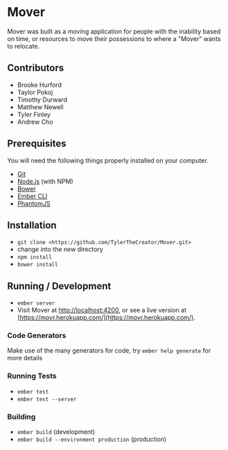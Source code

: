 # Mover

Mover was built as a moving application for people with the inability based on time, or resources to move their possessions to where a "Mover" wants to relocate.

## Contributors
* Brooke Hurford
* Taylor Pokoj
* Timothy Durward
* Matthew Newell
* Tyler Finley
* Andrew Cho

## Prerequisites

You will need the following things properly installed on your computer.

* [Git](http://git-scm.com/)
* [Node.js](http://nodejs.org/) (with NPM)
* [Bower](http://bower.io/)
* [Ember CLI](http://ember-cli.com/)
* [PhantomJS](http://phantomjs.org/)

## Installation

* `git clone <https://github.com/TylerTheCreator/Mover.git>`
* change into the new directory
* `npm install`
* `bower install`

## Running / Development

* `ember server`
* Visit Mover at [http://localhost:4200](http://localhost:4200), or see a live version at [https://movr.herokuapp.com/](https://movr.herokuapp.com/).

### Code Generators

Make use of the many generators for code, try `ember help generate` for more details

### Running Tests

* `ember test`
* `ember test --server`

### Building

* `ember build` (development)
* `ember build --environment production` (production)
